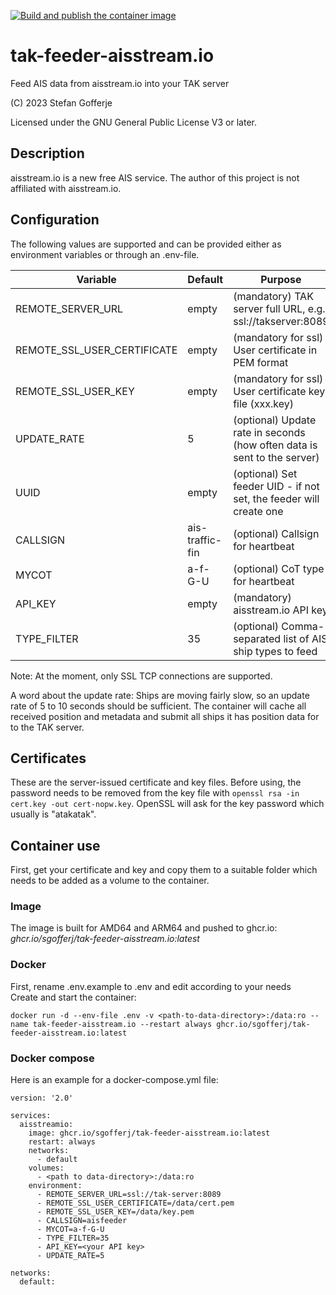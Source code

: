 [![Build and publish the container image](https://github.com/sgofferj/tak-feeder-aisstream.io/actions/workflows/actions.yml/badge.svg)](https://github.com/sgofferj/tak-feeder-aisstream.io/actions/workflows/actions.yml)

# tak-feeder-aisstream.io
Feed AIS data from aisstream.io into your TAK server

(C) 2023 Stefan Gofferje

Licensed under the GNU General Public License V3 or later.

## Description
aisstream.io is a new free AIS service. The author of this project is not affiliated with aisstream.io.
## Configuration
The following values are supported and can be provided either as environment variables or through an .env-file.

| Variable | Default | Purpose |
|----------|---------|---------|
| REMOTE_SERVER_URL | empty | (mandatory) TAK server full URL, e.g. ssl://takserver:8089 |
| REMOTE_SSL_USER_CERTIFICATE | empty | (mandatory for ssl) User certificate in PEM format |
| REMOTE_SSL_USER_KEY | empty | (mandatory for ssl) User certificate key file (xxx.key) |
| UPDATE_RATE | 5 | (optional) Update rate in seconds (how often data is sent to the server) |
| UUID | empty | (optional) Set feeder UID - if not set, the feeder will create one |
| CALLSIGN | ais-traffic-fin | (optional) Callsign for heartbeat |
| MYCOT | a-f-G-U | (optional) CoT type for heartbeat |
| API_KEY | empty | (mandatory) aisstream.io API key |
| TYPE_FILTER | 35 | (optional) Comma-separated list of AIS ship types to feed |


Note: At the moment, only SSL TCP connections are supported.

A word about the update rate: Ships are moving fairly slow, so an update rate of 5 to 10 seconds should be sufficient. The container will cache all received position and metadata and submit all ships it has position data for to the TAK server.
## Certificates
These are the server-issued certificate and key files. Before using, the password needs to be removed from the key file with `openssl rsa -in cert.key -out cert-nopw.key`. OpenSSL will ask for the key password which usually is "atakatak".

## Container use
First, get your certificate and key and copy them to a suitable folder which needs to be added as a volume to the container.
### Image
The image is built for AMD64 and ARM64 and pushed to ghcr.io: *ghcr.io/sgofferj/tak-feeder-aisstream.io:latest*
### Docker
First, rename .env.example to .env and edit according to your needs \
Create and start the container:
```
docker run -d --env-file .env -v <path-to-data-directory>:/data:ro --name tak-feeder-aisstream.io --restart always ghcr.io/sgofferj/tak-feeder-aisstream.io:latest
```

### Docker compose
Here is an example for a docker-compose.yml file:
```
version: '2.0'

services:
  aisstreamio:
    image: ghcr.io/sgofferj/tak-feeder-aisstream.io:latest
    restart: always
    networks:
      - default
    volumes:
      - <path to data-directory>:/data:ro
    environment:
      - REMOTE_SERVER_URL=ssl://tak-server:8089
      - REMOTE_SSL_USER_CERTIFICATE=/data/cert.pem
      - REMOTE_SSL_USER_KEY=/data/key.pem
      - CALLSIGN=aisfeeder
      - MYCOT=a-f-G-U
      - TYPE_FILTER=35
      - API_KEY=<your API key>
      - UPDATE_RATE=5

networks:
  default:
